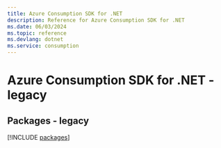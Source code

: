 ```yaml
---
title: Azure Consumption SDK for .NET
description: Reference for Azure Consumption SDK for .NET
ms.date: 06/03/2024
ms.topic: reference
ms.devlang: dotnet
ms.service: consumption
---
```

# Azure Consumption SDK for .NET - legacy
## Packages - legacy
[!INCLUDE [packages](consumption-index.md)]